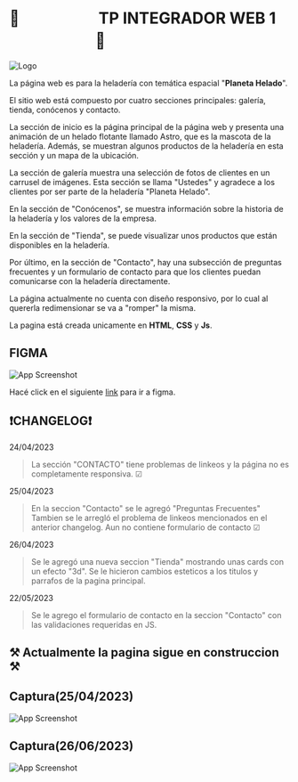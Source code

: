 

# 🚀 ㅤㅤㅤㅤㅤ TP INTEGRADOR WEB 1ㅤㅤㅤㅤㅤㅤ🚀




![Logo](https://i.ibb.co/tB2knVk/Mesa-de-trabajo-1.png)

La página web es para la heladería con temática espacial "**Planeta Helado**".

El sitio web está compuesto por cuatro secciones principales: galería, tienda, conócenos y contacto.

La sección de inicio es la página principal de la página web y presenta una animación de un helado flotante llamado Astro, que es la mascota de la heladería. Además, se muestran algunos productos de la heladería en esta sección y un mapa de la ubicación.

La sección de galería muestra una selección de fotos de clientes en un carrusel de imágenes. Esta sección se llama "Ustedes" y agradece a los clientes por ser parte de la heladería "Planeta Helado".

En la sección de "Conócenos", se muestra información sobre la historia de la heladería y los valores de la empresa.

En la sección de "Tienda", se puede visualizar unos productos que están disponibles en la heladería.

Por último, en la sección de "Contacto", hay una subsección de preguntas frecuentes y un formulario de contacto para que los clientes puedan comunicarse con la heladería directamente.

La página actualmente no cuenta con diseño responsivo, por lo cual al quererla redimensionar se va a "romper" la misma.

La pagina está creada unicamente en **HTML**, **CSS** y **Js**.



## FIGMA

![App Screenshot](https://i.ibb.co/16C6RhT/Style-Guide.png)

Hacé click en el siguiente [link](https://www.figma.com/file/fjsR9jZ1fci1xNxtR3Bevf/Heladeria-Planeta-Helado?type=design&node-id=134%3A128&t=rZCuKzIC1Nb7O3Fu-1) para ir a figma.

## ❗CHANGELOG❗

24/04/2023 

> La sección "CONTACTO" tiene problemas de linkeos y la página no es completamente responsiva.        ☑

25/04/2023

> En la seccion "Contacto" se le agregó "Preguntas Frecuentes"
> Tambien se le arregló el problema de linkeos mencionados en el anterior changelog.
> Aun no contiene formulario de contacto                                                              ☑

26/04/2023

> Se le agregó una nueva seccion "Tienda" mostrando unas cards con un efecto "3d".
> Se le hicieron cambios esteticos a los titulos y parrafos de la pagina principal.


22/05/2023
> Se le agrego el formulario de contacto en la seccion "Contacto" con las validaciones requeridas en JS.

## ⚒️ Actualmente la pagina sigue en construccion ⚒️
## Captura(25/04/2023)

![App Screenshot](https://i.ibb.co/8MczFR4/image.png)

## Captura(26/06/2023)
![App Screenshot](https://i.ibb.co/qRdt3Zz/Captura-de-pantalla-2023-04-26-161217.png)




